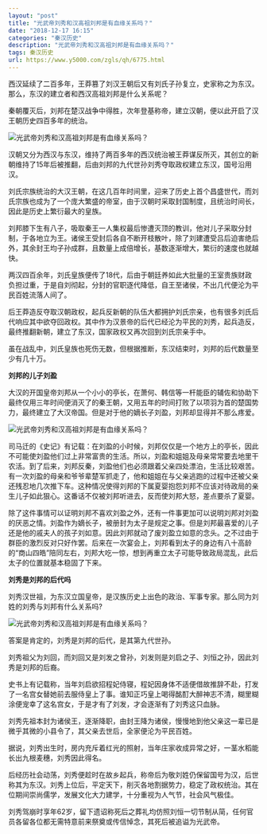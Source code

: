 ```yaml
---
layout: "post"
title: "光武帝刘秀和汉高祖刘邦是有血缘关系吗？"
date: "2018-12-17 16:15"
categories: "秦汉历史"
description: "光武帝刘秀和汉高祖刘邦是有血缘关系吗？"
tags: 秦汉历史
url: https://www.y5000.com/zgls/qh/6775.html
---
```






西汉延续了二百多年，王莽篡了刘汉王朝后又有刘氏子孙复立，史家称之为东汉。那么，东汉的建立者和西汉高祖刘邦是什么关系呢？

秦朝覆灭后，刘邦在楚汉战争中得胜，次年登基称帝，建立汉朝，便以此开启了汉王朝历史四百多年的统治。

![光武帝刘秀和汉高祖刘邦是有血缘关系吗？](/uploads/allimg/161208/6-16120Q045343Z.JPG)

汉朝又分为西汉与东汉，维持了两百多年的西汉统治被王莽谋反所灭，其创立的新朝维持了15年后被推翻，后由刘邦的九代世孙刘秀夺取政权建立东汉，国号沿用汉。

刘氏宗族统治的大汉王朝，在这几百年时间里，迎来了历史上首个昌盛世代，而刘氏宗族也成为了一个庞大繁盛的帝室，由于汉朝时采取封国制度，且统治时间长，因此是历史上繁衍最大的皇族。

刘邦膝下生有八子，吸取秦王一人集权最后惨遭灭顶的教训，他对儿子采取分封制，于各地立为王。诸侯王受封后各自不断开枝散叶，除了刘建遭受吕后迫害绝后外，其余封王均子孙成群，且数量上成倍增长，基数逐渐增大，繁衍的速度也就越快。

两汉四百余年，刘氏皇族便传了18代，后由于朝廷养如此大批量的王室贵族财政负担过重，于是自刘彻起，分封的官职逐代降低，自王至诸侯，不出几代便沦为平民百姓流落人间了。

后王莽造反夺取汉朝政权，起兵反新朝的队伍大都拥护刘氏宗亲，也有很多刘氏后代响应其中欲夺回政权。其中作为汉景帝的后代已经沦为平民的刘秀，起兵造反，最终推翻新朝，建立了东汉，国家政权又再次回到刘氏宗亲手中。

虽在战乱中，刘氏皇族也死伤无数，但根据推断，东汉结束时，刘邦的后代数量至少有几十万。

**刘邦的儿子刘盈**

大汉的开国皇帝刘邦从一个小小的亭长，在萧何、韩信等一杆能臣的辅佐和协助下最终仅用三年时间便消灭了的秦王朝，又用五年的时间打败了以项羽为首的楚国势力，最终建立了大汉帝国。但是对于他的嫡长子刘盈，刘邦却显得并不那么疼爱。

![光武帝刘秀和汉高祖刘邦是有血缘关系吗？](/uploads/allimg/161208/6-16120Q04506158.JPG)

司马迁的《史记》有记载：在刘盈的小时候，刘邦仅仅是一个地方上的亭长，因此不可能使刘盈他们过上非常富贵的生活。所以，刘盈和姐姐及母亲常常要去地里干农活。到了后来，刘邦反秦，刘盈他们也必须跟着父亲四处漂泊，生活比较艰苦。有一次刘盈的母亲和爷爷辈楚军抓走了，他和姐姐在与父亲逃跑的过程中还被父亲还残忍地几次推下车。这种情况使得刘邦的下属夏婴抱怨刘邦不应该对待政局的亲生儿子如此狠心。这番话不仅被刘邦听进去，反而使刘邦大怒，差点要杀了夏婴。

除了这件事情可以证明刘邦不喜欢刘盈之外，还有一件事更加可以说明刘邦对刘盈的厌恶之情。刘盈作为嫡长子，被册封为太子是规定之事。但是刘邦最喜爱的儿子还是他的戚夫人的孩子刘如意。因此刘邦就动了废刘盈立如意的念头。之不过由于群臣的激烈反对只好作罢。后来在一次宴会上，刘邦看到太子的身边有八十高龄的“商山四皓”陪同左右，刘邦大吃一惊，想到再重立太子可能导致政局混乱，此后太子的位置就基本稳固了下来。

**刘秀是刘邦的后代吗**

刘秀汉世祖，为东汉立国皇帝，是汉族历史上出色的政治、军事专家。那么同为刘姓的刘秀与刘邦有什么关系吗?

![光武帝刘秀和汉高祖刘邦是有血缘关系吗？](/uploads/allimg/161208/6-16120Q0463a30.JPG)

答案是肯定的，刘秀是刘邦的后代，是其第九代世孙。

刘秀祖父为刘回，而刘回又是刘发之曾孙，刘发则是刘启之子、刘恒之孙，因此刘秀是刘邦的后裔。

史书上有记载称，当年刘启欲招程妃侍寝，程妃因身体不适便借故推辞不赴，打发了一名宫女替她前去服侍皇上了事。谁知正巧皇上喝得酩酊大醉神志不清，糊里糊涂便宠幸了这名宫女，于是才有了刘发，才会逐渐有了刘秀这只血脉。

刘秀先祖本封为诸侯王，逐渐降职，由封王降为诸侯，慢慢地到他父亲这一辈已是微乎其微的小县令了，其父亲去世后，全家便沦为平民百姓。

据说，刘秀出生时，房内充斥着红光的照射，当年庄家收成异常之好，一茎水稻能长出九根麦穗，刘秀因此得名。

后经历社会动荡，刘秀便趁时在故乡起兵，称帝后为敬刘姓仍保留国号为汉，后世称其为东汉。刘秀上位后，平定天下，削灭各地割据势力，稳定了政权统治。其在位期间崇尚儒学，发展文化大力建学，十分重视为人气节，社会风气极佳。

刘秀驾崩时享年62岁，留下遗诏称死后之葬礼均仿照刘恒一切节制从简，任何官员各留各位都无需特意前来祭奠或传信悼念，其死后被追谥为光武帝。
